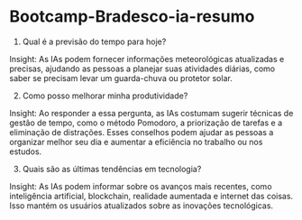 # Bootcamp-Bradesco-ia-resumo

1. Qual é a previsão do tempo para hoje?

Insight: As IAs podem fornecer informações meteorológicas atualizadas e precisas, ajudando as pessoas a planejar suas atividades diárias, como saber se precisam levar um guarda-chuva ou protetor solar.

2. Como posso melhorar minha produtividade?

Insight: Ao responder a essa pergunta, as IAs costumam sugerir técnicas de gestão de tempo, como o método Pomodoro, a priorização de tarefas e a eliminação de distrações. Esses conselhos podem ajudar as pessoas a organizar melhor seu dia e aumentar a eficiência no trabalho ou nos estudos.

3. Quais são as últimas tendências em tecnologia?

Insight: As IAs podem informar sobre os avanços mais recentes, como inteligência artificial, blockchain, realidade aumentada e internet das coisas. Isso mantém os usuários atualizados sobre as inovações tecnológicas.
